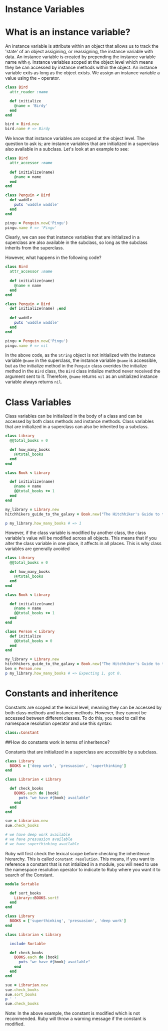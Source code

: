 # Instance Variables 

# What is an instance variable? 
An instance variable is attribute within an object that allows us to track the 'state' of an object assigining, or reassigning, the instance variable with data. An instance variable is created by prepending the instance variable name with `@`. Instance variables scoped at the object level which means they be can accessed by instance methods within the object. An instance variable exits as long as the object exists. We assign an instance variable a value using the `=` operator.

```ruby
class Bird
  attr_reader :name

  def initialize
    @name = 'Birdy'
  end
end

bird = Bird.new
bird.name # => Birdy
```

We know that instance variables are scoped at the object level. The question to ask is; are instance variables that are initialized in a superclass also available in a subclass. Let's look at an example to see:

```ruby
class Bird
  attr_accessor :name
  
  def initialize(name)
    @name = name
  end
end

class Penguin < Bird
  def waddle
    puts 'waddle waddle'
  end
end

pingu = Penguin.new('Pingu')
pingu.name # => 'Pingu'
```

Clearly, we can see that instance variables that are initialized in a superclass are also available in the subclass, so long as the subclass inherits from the superclass. 

However, what happens in the following code? 

```ruby
class Bird
  attr_accessor :name
  
  def initialize(name)
    @name = name
  end
end

class Penguin < Bird
  def initialize(name) ;end
  
  def waddle
    puts 'waddle waddle'
  end
end

pingu = Penguin.new('Pingu')
pingu.name # => nil
```

In the above code, as the `String` object is not initialized with the instance variable `@name` in the superclass, the instance variable `@name` is accessible, but as the initialize method in the `Penguin` class overides the initialize method in the `Bird` class, the `Bird` class intialize method never received the argument sent to it. Therefore, `@name` returns `nil` as an unitialized instance variable always returns `nil`.

# Class Variables

Class variables can be initialized in the body of a class and can be accessed by both class methods and instance methods. Class variables that are initialized in a superclass can also be inherited by a subclass. 

```ruby
class Library
  @@total_books = 0

  def how_many_books
    @@total_books
  end
end

class Book < Library

  def initialize(name)
    @name = name
    @@total_books += 1
  end
end

my_library = Library.new
hitchhikers_guide_to_the_galaxy = Book.new("The Hitchhiker's Guide to the Galaxy")

p my_library.how_many_books # => 1
```

However, if the class variable is modified by another class, the class variable's value will be modified across all objects. This means that if you alter the class variable in one place, it affects in all places. This is why class variables are generally avoided

```ruby
class Library
  @@total_books = 0

  def how_many_books
    @@total_books
  end
end

class Book < Library

  def initialize(name)
    @name = name
    @@total_books += 1
  end
end

class Person < Library
  def initialize
    @@total_books = 0
  end
end

my_library = Library.new
hitchhikers_guide_to_the_galaxy = Book.new("The Hitchhiker's Guide to the Galaxy")
ben = Person.new
p my_library.how_many_books # => Expecting 1, got 0.
```  

# Constants and inheritence
Constants are scoped at the lexical level, meaning they can be accessed by both class methods and instance methods. However, they cannot be accessed between different classes. To do this, you need to call the namespace resolution operator and use this syntax:

```ruby
class::Constant
```

##How do constants work in terms of inheritence? 

Constants that are initialized in a superclass are accessible by a subclass.

```ruby
class Library
  BOOKS = ['deep work', 'presuasion', 'superthinking']
end

class Librarian < Library

  def check_books
    BOOKS.each do |book|
      puts "we have #{book} available"
    end
  end
end

sue = Librarian.new
sue.check_books

# we have deep work available
# we have presuasion available
# we have superthinking available
```

Ruby will first check the lexical scope before checking the inheritence hierarchy. This is called `constant resolution`. This means, if you want to reference a constant that is not intialized in a module, you will need to use the namespace resolution operator to indicate to Ruby where you want it to search of the Constant.

```ruby
module Sortable

  def sort_books
    Library::BOOKS.sort!
  end
end

class Library
  BOOKS = ['superthinking', 'presuasion', 'deep work']
end

class Librarian < Library

  include Sortable

  def check_books
    BOOKS.each do |book|
      puts "we have #{book} available"
    end
  end
end

sue = Librarian.new
sue.check_books
sue.sort_books
p ' '
sue.check_books
``` 

Note: In the above example, the constant is modified which is not recommended. Ruby will throw a warning message if the constant is modified.










